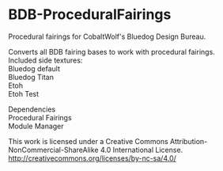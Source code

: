 # BDB-ProceduralFairings
Procedural fairings for CobaltWolf's Bluedog Design Bureau.  

Converts all BDB fairing bases to work with procedural fairings.  
Included side textures:  
Bluedog default  
Bluedog Titan  
Etoh  
Etoh Test  

Dependencies  
Procedural Fairings  
Module Manager  

This work is licensed under a Creative Commons Attribution-NonCommercial-ShareAlike 4.0 International License.  
http://creativecommons.org/licenses/by-nc-sa/4.0/
